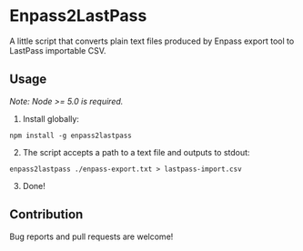 Enpass2LastPass
=================

A little script that converts plain text files produced by Enpass export tool to LastPass importable CSV.

Usage
------

_Note: Node >= 5.0 is required._

1. Install globally:
  ```shell
  npm install -g enpass2lastpass
  ```  
2. The script accepts a path to a text file and outputs to stdout:
  ```shell
  enpass2lastpass ./enpass-export.txt > lastpass-import.csv
  ```
3. Done!

Contribution
------------
Bug reports and pull requests are welcome!
